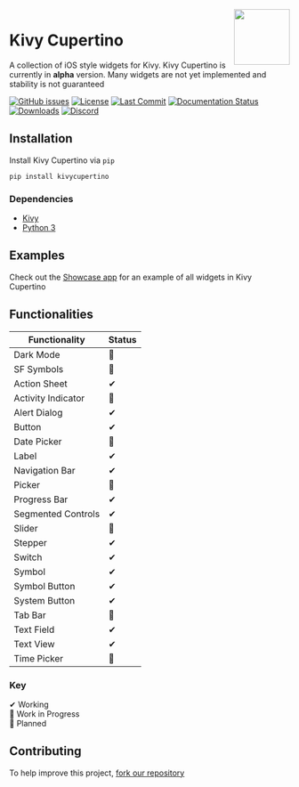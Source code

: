 <img src="https://github.com/cmdvmd/kivy-cupertino/blob/main/kivycupertino/images/logo.png?raw=true" align="right" width="100" height="100"/>

# Kivy Cupertino

A collection of iOS style widgets for Kivy. Kivy Cupertino is currently in **alpha** version.
Many widgets are not yet implemented and stability is not guaranteed

[![GitHub issues](https://img.shields.io/github/issues/cmdvmd/kivy-cupertino)](https://github.com/cmdvmd/kivy-cupertino/issues)
[![License](https://img.shields.io/github/license/cmdvmd/kivy-cupertino)](https://github.com/cmdvmd/kivy-cupertino/blob/main/LICENSE)
[![Last Commit](https://img.shields.io/github/last-commit/cmdvmd/kivy-cupertino)](https://github.com/cmdvmd/kivy-cupertino/commits/main)
[![Documentation Status](https://readthedocs.org/projects/kivy-cupertino/badge/?version=latest)](https://kivy-cupertino.rtfd.io)
[![Downloads](https://pepy.tech/badge/kivycupertino)](https://pepy.tech/project/kivycupertino)
[![Discord](https://img.shields.io/discord/821398952771059732?label=discord&logo=discord&logoColor=ffffff)](https://discord.gg/HXNuAb3X5Q)

## Installation

Install Kivy Cupertino via `pip`

```shell
pip install kivycupertino
```

### Dependencies

- [Kivy](https://kivy.org/doc/stable/gettingstarted/installation.html)
- [Python 3](https://www.python.org/downloads/)

## Examples

Check out the [Showcase app](https://github.com/cmdvmd/kivy-cupertino/blob/main/examples/showcase.py) for an example of all widgets in Kivy Cupertino

## Functionalities

| Functionality | Status |
|---------------|--------|
| Dark Mode | 📝 |
| SF Symbols | 🚧 |
| Action Sheet | ✔ |
| Activity Indicator | 📝 |
| Alert Dialog | ✔ |
| Button | ✔ |
| Date Picker | 📝 |
| Label | ✔ |
| Navigation Bar | ✔ |
| Picker | 📝 |
| Progress Bar | ✔ |
| Segmented Controls | ✔ |
| Slider | 📝 |
| Stepper | ✔ |
| Switch | ✔ |
| Symbol | ✔ |
| Symbol Button | ✔ |
| System Button | ✔ |
| Tab Bar | 📝 |
| Text Field | ✔ |
| Text View | ✔ |
| Time Picker | 📝 |

### Key

✔ Working
\
🚧 Work in Progress
\
📝 Planned

## Contributing

To help improve this project, [fork our repository](https://github.com/cmdvmd/kivy-cupertino/fork)

